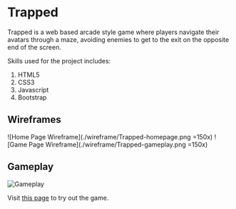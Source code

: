 # Trapped

Trapped is a web based arcade style game where players navigate their avatars through a maze, avoiding enemies to get to the exit on the opposite end of the screen.

Skills used for the project includes:

1. HTML5
2. CSS3
3. Javascript
4. Bootstrap

## Wireframes

![Home Page Wireframe](./wireframe/Trapped-homepage.png =150x)
![Game Page Wireframe](./wireframe/Trapped-gameplay.png =150x)

## Gameplay

![Gameplay](https://media.giphy.com/media/1qeeSneeMzW7ijqlVS/giphy.gif)

Visit [this page](https://trap.netlify.com) to try out the game.
